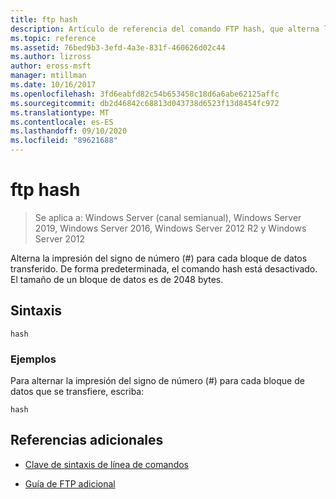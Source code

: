 ```yaml
---
title: ftp hash
description: Artículo de referencia del comando FTP hash, que alterna la impresión de signo de número (#) para cada bloque de datos transferido.
ms.topic: reference
ms.assetid: 76bed9b3-3efd-4a3e-831f-460626d02c44
ms.author: lizross
author: eross-msft
manager: mtillman
ms.date: 10/16/2017
ms.openlocfilehash: 3fd6eabfd82c54b653458c18d6a6abe62125affc
ms.sourcegitcommit: db2d46842c68813d043738d6523f13d8454fc972
ms.translationtype: MT
ms.contentlocale: es-ES
ms.lasthandoff: 09/10/2020
ms.locfileid: "89621688"
---
```

# <a name="ftp-hash"></a>ftp hash

> Se aplica a: Windows Server (canal semianual), Windows Server 2019, Windows Server 2016, Windows Server 2012 R2 y Windows Server 2012

Alterna la impresión del signo de número (#) para cada bloque de datos transferido. De forma predeterminada, el comando hash está desactivado. El tamaño de un bloque de datos es de 2048 bytes.

## <a name="syntax"></a>Sintaxis

```
hash
```

### <a name="examples"></a>Ejemplos

Para alternar la impresión del signo de número (#) para cada bloque de datos que se transfiere, escriba:

```
hash
```

## <a name="additional-references"></a>Referencias adicionales

- [Clave de sintaxis de línea de comandos](command-line-syntax-key.md)

- [Guía de FTP adicional](/previous-versions/orphan-topics/ws.10/cc756013(v=ws.10))
